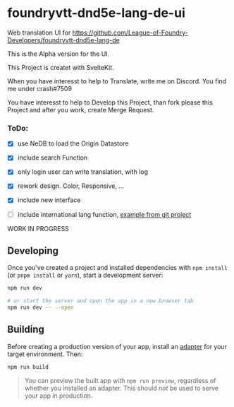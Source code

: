 
# foundryvtt-dnd5e-lang-de-ui

Web translation UI for https://github.com/League-of-Foundry-Developers/foundryvtt-dnd5e-lang-de

This is the Alpha version for the UI.

This Project is createt with SvelteKit. 

When you have interesst to help to Translate, write me on Discord. You find me under crash#7509

You have interesst to help to Develop this Project, than fork please this Project and after you work, create Merge Request.

### ToDo:
- [x] use NeDB to load the Origin Datastore
- [x] include search Function
- [x] only login user can write translation, with log
- [x] rework design. Color, Responsive, ...
- [x] include new interface
- [ ] include international lang function, [example from git project](https://github.com/dreitzner/kit-i18n/blob/master/src/hooks.ts)



WORK IN PROGRESS

## Developing

Once you've created a project and installed dependencies with `npm install` (or `pnpm install` or `yarn`), start a development server:

```bash
npm run dev

# or start the server and open the app in a new browser tab
npm run dev -- --open
```

## Building

Before creating a production version of your app, install an [adapter](https://kit.svelte.dev/docs#adapters) for your target environment. Then:

```bash
npm run build
```

> You can preview the built app with `npm run preview`, regardless of whether you installed an adapter. This should _not_ be used to serve your app in production.
